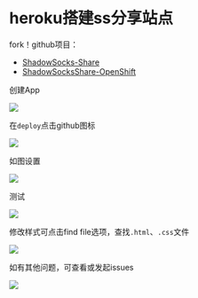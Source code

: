 # heroku搭建ss分享站点

fork！github项目：

* [ShadowSocks-Share](https://github.com/zc-zh-001/ShadowSocks-Share)
*  [ShadowSocksShare-OpenShift](https://github.com/the0demiurge/ShadowSocksShare-OpenShift)

创建App

![](https://raw.githubusercontent.com/loremwalker/fq-book/master/images/2018-04-29_195722.png)

在`deploy`点击github图标

![](https://raw.githubusercontent.com/loremwalker/fq-book/master/images/2018-04-29_200459.png)

如图设置

![](https://raw.githubusercontent.com/loremwalker/fq-book/master/images/2018-04-29_200843%20%281%29.png)

测试

![](https://raw.githubusercontent.com/loremwalker/fq-book/master/images/2018-04-29_201525.png)

修改样式可点击find file选项，查找`.html`、`.css`文件

![](https://raw.githubusercontent.com/loremwalker/fq-book/master/images/2018-04-29_201800.png)

如有其他问题，可查看或发起issues

![](https://raw.githubusercontent.com/loremwalker/fq-book/master/images/2018-04-29_202117.png)
